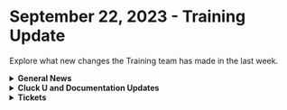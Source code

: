 # September 22, 2023 - Training Update

Explore what new changes the Training team has made in the last week.

<details>

<summary><strong>General News</strong></summary>

* Cluck U will continue its regular schedule next week:
  * Mondays: Rewst 101 @ 12pm EST + Rewst 104 @ 1:15pm EST
  * Tuesdays: Rewst 102 @ 12pm EST + Rewst 105 @ 1:15pm EST
  * Wednesdays: Rewst 103 @ 12pm EST + Rewst 106 @ 1:15pm EST
  * Thursdays: ROC AMA @ 11am EST
* Join us in our new [Cluck-U Discord channel](https://discord.com/channels/936789089703845988/1121465945295167588) if you have any questions, comments, or concerns!

</details>

<details>

<summary><strong>Cluck U and Documentation Updates</strong></summary>

**Cluck University**

* The team is back from an onsite with a TON of awesome ideas for the coming weeks and months! So here are a few teasers of what you can anticipate:
  * **Contributing to Documentation**: We're thrilled to open up our documentation for user contributions. Stay tuned for eligibility criteria and the ability to enhance our community knowledge base. Quick-Fix Contributions can be made today by clicking the "Edit on GitHub" within the three dots at the top right of any page! Check out our [Community Corner page for more information](broken-reference).
  * **200 Series Courses**: These courses will focus on a deep dive into programming concepts, data types, and anti-patterns. Perfect for those looking to optimize their workflows and ensure responsible product use. Look forward to the 201, coming in October!
  * **More Electives**: These specialized modules will address specific skills and use cases, providing a more tailored learning experience.

**Documentation**

* [Open Mic - September 15th Video and Page Added](../../roc-open-mics/rewst-open-mics-north-america/2023-roc-open-mics/september-15-2023-if-you-smell-what-the-roc-is-cooking-pt.2.md)
* Updates and Fixes
  * Updated Capitalization for ConnectWise pages.
  * Fixed formatting and links on the [OpenAI Ticket Categorization](../../../prebuilt-automations/existing-crate-documentation/openai-ticket-categorisation-setup.md) and [OpenAI Ticket Sentiment](../../../prebuilt-automations/existing-crate-documentation/openai-ticket-sentiment-setup.md) crate pages.

</details>

<details>

<summary><strong>Tickets</strong></summary>

With the ROC now using Halo for their ticketing system, this is when you should find a ticket created for you!

* [x] A discussion with a ROC engineer that doesn't result in a fix on first discussion
* [x] If you have a call to troubleshoot, create workflows or other ROC work
* [x] For all onboarding or expansion work
* [x] If a call results in a new workflow idea or request

If you'd like to manually create a ticket yourself, review the "Rewst Support" section at the bottom of this page.

</details>
